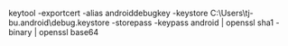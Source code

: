 keytool -exportcert -alias androiddebugkey -keystore C:\Users\tj-bu\.android\debug.keystore -storepass -keypass android | openssl sha1 -binary | openssl base64